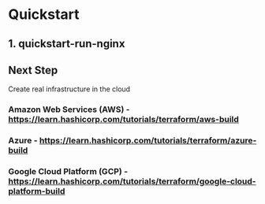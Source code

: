 # Quickstart 

## 1. quickstart-run-nginx




## Next Step 
Create real infrastructure in the cloud
### Amazon Web Services (AWS) - https://learn.hashicorp.com/tutorials/terraform/aws-build
### Azure	- https://learn.hashicorp.com/tutorials/terraform/azure-build
### Google Cloud Platform (GCP)	- https://learn.hashicorp.com/tutorials/terraform/google-cloud-platform-build